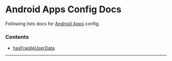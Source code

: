 # Android Apps Config Docs

Following lists docs for [Android Apps](https://developer.android.com/docs) config.

### Contents

- [hasFragileUserData](hasfragileuserdata.md)

---

&nbsp;
